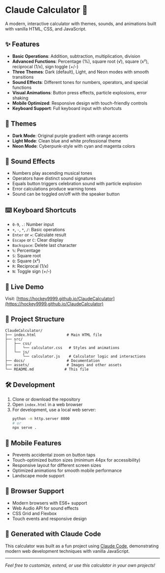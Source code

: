 # Claude Calculator 🧮

A modern, interactive calculator with themes, sounds, and animations built with vanilla HTML, CSS, and JavaScript.

## ✨ Features

- **Basic Operations**: Addition, subtraction, multiplication, division
- **Advanced Functions**: Percentage (%), square root (√), square (x²), reciprocal (1/x), sign toggle (+/-)
- **Three Themes**: Dark (default), Light, and Neon modes with smooth transitions
- **Sound Effects**: Different tones for numbers, operators, and special functions
- **Visual Animations**: Button press effects, particle explosions, error shaking
- **Mobile Optimized**: Responsive design with touch-friendly controls
- **Keyboard Support**: Full keyboard input with shortcuts

## 🎨 Themes

- **Dark Mode**: Original purple gradient with orange accents
- **Light Mode**: Clean blue and white professional theme  
- **Neon Mode**: Cyberpunk-style with cyan and magenta colors

## 🎵 Sound Effects

- Numbers play ascending musical tones
- Operators have distinct sound signatures
- Equals button triggers celebration sound with particle explosion
- Error calculations produce warning tones
- Sound can be toggled on/off with the speaker button

## ⌨️ Keyboard Shortcuts

- `0-9`, `.`: Number input
- `+`, `-`, `*`, `/`: Basic operations
- `Enter` or `=`: Calculate result
- `Escape` or `C`: Clear display
- `Backspace`: Delete last character
- `%`: Percentage
- `S`: Square root
- `Q`: Square (x²)
- `R`: Reciprocal (1/x)
- `N`: Toggle sign (+/-)

## 🚀 Live Demo

Visit: [https://hockey9999.github.io/ClaudeCalculator](https://hockey9999.github.io/ClaudeCalculator)

## 📁 Project Structure

```
ClaudeCalculator/
├── index.html              # Main HTML file
├── src/
│   ├── css/
│   │   └── calculator.css   # Styles and animations
│   └── js/
│       └── calculator.js    # Calculator logic and interactions
├── docs/                   # Documentation
├── assets/                 # Images and other assets
└── README.md              # This file
```

## 🛠️ Development

1. Clone or download the repository
2. Open `index.html` in a web browser
3. For development, use a local web server:
   ```bash
   python -m http.server 8000
   # or
   npx serve .
   ```

## 📱 Mobile Features

- Prevents accidental zoom on button taps
- Touch-optimized button sizes (minimum 44px for accessibility)
- Responsive layout for different screen sizes
- Optimized animations for smooth mobile performance
- Landscape mode support

## 🎯 Browser Support

- Modern browsers with ES6+ support
- Web Audio API for sound effects
- CSS Grid and Flexbox
- Touch events and responsive design

## 🤖 Generated with Claude Code

This calculator was built as a fun project using [Claude Code](https://claude.ai/code), demonstrating modern web development techniques with vanilla JavaScript.

---

*Feel free to customize, extend, or use this calculator in your own projects!*